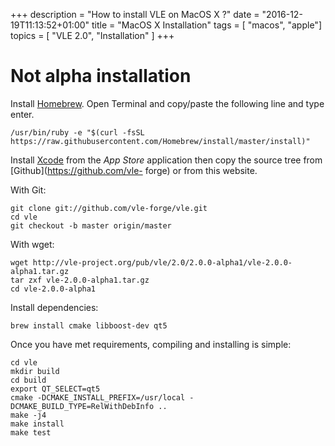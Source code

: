 +++
description = "How to install VLE on MacOS X ?"
date = "2016-12-19T11:13:52+01:00"
title = "MacOS X Installation"
tags = [ "macos", "apple"]
topics = [ "VLE 2.0", "Installation" ]
+++

# Not alpha installation

Install [Homebrew](http://brew.sh/). Open Terminal and copy/paste the following
line and type enter.

    /usr/bin/ruby -e "$(curl -fsSL https://raw.githubusercontent.com/Homebrew/install/master/install)"

Install [Xcode](https://developer.apple.com/xcode/) from the *App Store*
application then copy the source tree from [Github](https://github.com/vle-
forge) or from this website.

With Git:

    git clone git://github.com/vle-forge/vle.git
    cd vle
    git checkout -b master origin/master

With wget:

    wget http://vle-project.org/pub/vle/2.0/2.0.0-alpha1/vle-2.0.0-alpha1.tar.gz
    tar zxf vle-2.0.0-alpha1.tar.gz
    cd vle-2.0.0-alpha1

Install dependencies:

    brew install cmake libboost-dev qt5

Once you have met requirements, compiling and installing is simple:

    cd vle
    mkdir build
    cd build
    export QT_SELECT=qt5
    cmake -DCMAKE_INSTALL_PREFIX=/usr/local -DCMAKE_BUILD_TYPE=RelWithDebInfo ..
    make -j4
    make install
    make test
